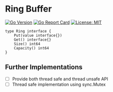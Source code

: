 # Ring Buffer

[![Go Version](https://img.shields.io/github/go-mod/go-version/rabingaire/ring)](https://tip.golang.org/doc/go1.17)
[![Go Report Card](https://goreportcard.com/badge/github.com/rabingaire/ring)](https://goreportcard.com/report/github.com/rabingaire/ring)
[![License: MIT](https://img.shields.io/badge/License-MIT-yellow.svg)](https://opensource.org/licenses/MIT)

```
type Ring interface {
	Put(value interface{})
	Get() interface{}
	Size() int64
	Capacity() int64
}
```

## Further Implementations

- [ ] Provide both thread safe and thread unsafe API
- [ ] Thread safe implementation using sync.Mutex
